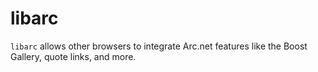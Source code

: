 # libarc

`libarc` allows other browsers to integrate Arc.net features like the Boost Gallery, quote links, and more.
